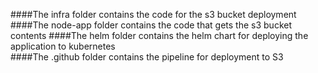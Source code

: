 ####The infra folder contains the code for the s3 bucket deployment  <br />
####The node-app folder contains the code that gets the s3 bucket contents
####The helm folder contains the helm chart for deploying the application to kubernetes <br />
####The .github folder contains the pipeline for deployment to S3 <br />






